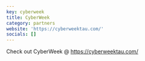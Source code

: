 ```yaml
---
key: cyberweek
title: CyberWeek
category: partners
website: 'https://cyberweektau.com/'
socials: []
---
```


Check out CyberWeek @ https://cyberweektau.com/